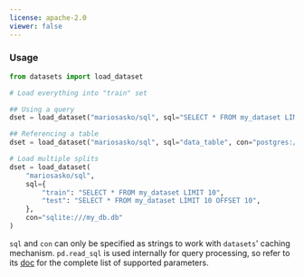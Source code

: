 ```yaml
---
license: apache-2.0
viewer: false
---
```



### Usage

```python
from datasets import load_dataset

# Load everything into "train" set

## Using a query
dset = load_dataset("mariosasko/sql", sql="SELECT * FROM my_dataset LIMIT 10", con="sqlite:///my_db.db")

## Referencing a table
dset = load_dataset("mariosasko/sql", sql="data_table", con="postgres:///db_name")

# Load multiple splits
dset = load_dataset(
    "mariosasko/sql",
    sql={
        "train": "SELECT * FROM my_dataset LIMIT 10",
        "test": "SELECT * FROM my_dataset LIMIT 10 OFFSET 10",
    },
    con="sqlite:///my_db.db"
)
```

`sql` and `con` can only be specified as strings to work with `datasets`' caching mechanism. `pd.read_sql` is used internally for query processing, so refer to its [doc](https://pandas.pydata.org/docs/reference/api/pandas.read_sql.html) for the complete list of supported parameters.